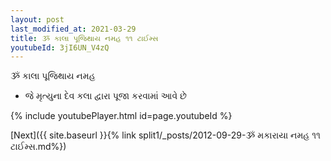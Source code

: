 ```yaml
---
layout: post
last_modified_at: 2021-03-29
title: ૐ કાલા પૂજિથાય નમહ ૧૧ ટાઈમ્સ
youtubeId: 3jI6UN_V4zQ
---
```

 
 
 ૐ કાલા પૂજિથાય નમહ  
 
 -  જે મૃત્યુના દેવ કલા દ્વારા પૂજા કરવામાં આવે છે 
 
  
 
  
 
 
 
 
 
 


{% include youtubePlayer.html id=page.youtubeId %}
 
[Next]({{ site.baseurl }}{% link  split1/_posts/2012-09-29-ૐ મકારાયા નમહ ૧૧ ટાઈમ્સ.md%})
 
